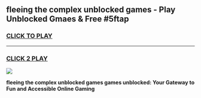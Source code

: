 
## fleeing the complex unblocked games - Play Unblocked Gmaes & Free #5ftap
<h3>
<a href="https://news.freeplayer.one?title=fleeing_the_complex_unblocked_games&ref=03M">CLICK TO PLAY</a></h3>
<hr>

<h3>
<a href="https://news.freeplayer.one?title=fleeing_the_complex_unblocked_games&ref=03M">CLICK 2 PLAY</a>
  
</h3>

<a href="https://news.freeplayer.one?title=fleeing_the_complex_unblocked_games&ref=03M"><img src="https://clearcache.store/games.png"></a>


**fleeing the complex unblocked games games unblocked: Your Gateway to Fun and Accessible Online Gaming**
